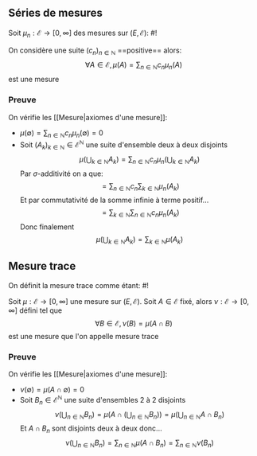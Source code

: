 ## Séries de mesures
Soit $\mu_n : \mathcal E \to [0, \infty]$ des mesures sur $(E, \mathcal E)$: #!

On considère une suite $(c_n)_{n \in \mathbb N}$ ==positive== alors:
$$\forall A \in \mathcal E, \mu(A) = \sum_{n \in \mathbb N}c_n \mu_n(A)$$est une mesure
<!--ID: 1727551528560-->



### Preuve
On vérifie les [[Mesure|axiomes d'une mesure]]:
- $\mu(\emptyset) = \sum_{n \in \mathbb N}c_n \mu_n(\emptyset) = 0$
- Soit $(A_k)_{k \in \mathbb N} \in \mathcal E^\mathbb N$ une suite d'ensemble deux à deux disjoints
$$\mu\left(\bigcup_{k \in \mathbb N}A_k\right) = \sum_{n \in \mathbb N} c_n\mu_n\left(\bigcup_{k \in \mathbb N} A_k\right)$$
Par $\sigma$-additivité on a que:
$$ = \sum_{n \in \mathbb N}c_n \sum_{k \in \mathbb N}\mu_n(A_k)$$
Et par commutativité de la somme infinie à terme positif...
$$ = \sum_{k \in \mathbb N} \sum_{n \in \mathbb N}c_n\mu_n(A_k)$$
Donc finalement
$$\mu\left(\bigcup_{k \in \mathbb N}A_k\right) = \sum_{k \in \mathbb N}\mu({A_k})$$
$$\tag*{$\blacksquare$}$$

## Mesure trace
On définit la mesure trace comme étant: #!

Soit $\mu:\mathcal E \to [0 ,\infty]$ une mesure sur $(E, \mathcal E)$.
Soit $A \in \mathcal E$ fixé, alors $\nu:\mathcal E \to [0 ,\infty]$ défini tel que
$$\forall B \in \mathcal E, \nu(B) = \mu(A \cap B)$$est une mesure que l'on appelle mesure trace
<!--ID: 1727551528562-->



### Preuve
On vérifie les [[Mesure|axiomes d'une mesure]]:
- $\nu(\emptyset) = \mu(A \cap \emptyset) = 0$
- Soit $B_n \in \mathcal E^\mathbb N$ une suite d'ensembles 2 à 2 disjoints
$$\nu\left(\bigcup_{n \in \mathbb N} B_n \right) = \mu\left(A \cap\left(\bigcup_{n \in \mathbb N} B_n\right)\right) = \mu\left(\bigcup_{n \in \mathbb N} A \cap  B_n\right)$$
Et $A \cap B_n$ sont disjoints deux à deux donc...
$$\nu\left(\bigcup_{n \in \mathbb N} B_n \right) =\sum_{n \in \mathbb N}\mu( A \cap  B_n) = \sum_{n \in \mathbb N}\nu(B_n)$$
$$\tag*{$\blacksquare$}$$